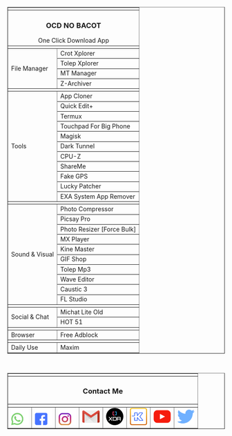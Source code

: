 <table border="1">
<tr>
            <td colspan="2"></td>
</tr>
<tr>
            <td align="center" colspan="2"><h3>OCD NO BACOT</h3>One Click Download App</td>
</tr>
<tr>
            <td colspan="2"></td>
</tr>
<tr>
            <td rowspan="4">File Manager</td>
<td>Crot Xplorer</td>
</tr>
<tr>
<td>Tolep Xplorer</td>
</tr>
<tr>
<td>MT Manager</td>
</tr>
<tr>
<td>Z-Archiver</td>
</tr>
<tr>
            <td colspan="2"></td>
</tr>
<tr>
            <td rowspan="11">Tools</td>
<td>App Cloner</td>
</tr>
<tr>
<td>Quick Edit+</td>
</tr>
<tr>
<td>Termux</td>
</tr>
<tr>
<td>Touchpad For Big Phone</td>
</tr>
<tr>
<td>Magisk</td>
</tr>
<tr>
<td>Dark Tunnel</td>
</tr>
<tr>
<td>CPU-Z</td>
</tr>
<tr>
<td>ShareMe</td>
</tr>
<tr>
<td>Fake GPS</td>
</tr>
<tr>
<td>Lucky Patcher</td>
</tr>
<tr>
<td>EXA System App Remover</td>
</tr>
<tr>
            <td colspan="2"></td>
<tr>
            <td rowspan="10">Sound & Visual</td>
<td>Photo Compressor</td>
</tr>
<tr>
<td>Picsay Pro</td>
</tr>
<tr>
<td>Photo Resizer [Force Bulk]</td>
</tr>
<tr>
<td>MX Player</td>
</tr>
<tr>
<td>Kine Master</td>
</tr>
<tr>
<td>GIF Shop</td>
</tr>
<tr>
<td>Tolep Mp3</td>
</tr>
<tr>
<td>Wave Editor</td>
</tr>
<tr>
<td>Caustic 3</td>
</tr>
<tr>
<td>FL Studio</td>
</tr>
<tr>
            <td colspan="2"></td>
<tr>
            <td rowspan="2">Social & Chat</td>
<td>Michat Lite Old</td>
</tr>
<tr>
<td>HOT 51</td>
</tr>
<tr>
            <td colspan="2"></td>
<tr>
            <td rowspan="1">Browser</td>
<td>Free Adblock</td>
</tr>
<tr>
            <td colspan="2"></td>
<tr>
            <td rowspan="1u">Daily Use</td>
<td>Maxim</td>
</tr>

</table>

</br>

<table border="1">
<tr>
            <td colspan="8"></td>
</tr>
<tr>
            <td align="center" colspan="8"><h3>Contact Me</h3></td>
</tr>
<tr>
            <td colspan="8s"></td>
</tr>
<td><img src="https://raw.githubusercontent.com/tolepcoy/tolepcoy/main/image/wa.png" width="40" /><a href="https://wa.me/6289530007577"></td>

<td><img src="https://raw.githubusercontent.com/tolepcoy/tolepcoy/main/image/fb.png" width="40" /><a href="https://facebook.com/tolepcoymalmsteen"></td>

<td><img src="https://raw.githubusercontent.com/tolepcoy/tolepcoy/main/image/ig.png" width="40" /><a href="https://instagram.com/tolepcoy"></td>

<td><img src="https://raw.githubusercontent.com/tolepcoy/tolepcoy/main/image/gm.png" width="40" /><a href="https://gmail.com/account"></td>

<td><img src="https://raw.githubusercontent.com/tolepcoy/tolepcoy/main/image/xda.png" width="40" /><a href="https://xdaforum.com/tolepcoy"></td>

<td><img src="https://raw.githubusercontent.com/tolepcoy/tolepcoy/main/image/kk.png" width="40" /><a href="https://kaskus.co.id/tolepcoy"></td>

<td><img src="https://raw.githubusercontent.com/tolepcoy/tolepcoy/main/image/yt.png" width="40" /><a href="https://youtube.com/tolepcoy"></td>

<td><img src="https://raw.githubusercontent.com/tolepcoy/tolepcoy/main/image/twit.png" width="40" /><a href="https://twitter.com/tolepcoy"></td>
</tr>
</table>
